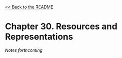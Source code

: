 [&lt;&lt; Back to the README](README.md)

# Chapter 30. Resources and Representations

*Notes forthcoming*